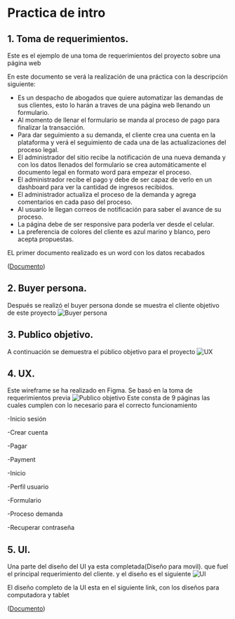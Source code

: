 # Practica de intro

## **1. Toma de requerimientos.**

Este es el ejemplo de una toma de requerimientos del proyecto sobre una página web

En este documento se verá la realización de una práctica con la descripción siguiente:

-   Es un despacho de abogados que quiere automatizar las demandas de sus clientes, esto lo harán a traves de una página web llenando un formulario.
-   Al momento de llenar el formulario se manda al proceso de pago para finalizar la transacción.
-   Para dar seguimiento a su demanda, el cliente crea una cuenta en la plataforma y verá el seguimiento de cada una de las actualizaciones del proceso legal.
-   El administrador del sitio recibe la notificación de una nueva demanda y con los datos llenados del formulario se crea automáticamente el documento legal en formato word para empezar el proceso.
-   El administrador recibe el pago y debe de ser capaz de verlo en un dashboard para ver la cantidad de ingresos recibidos.
-   El administrador actualiza el proceso de la demanda y agrega comentarios en cada paso del proceso.
-   Al usuario le llegan correos de notificación para saber el avance de su proceso.
-   La página debe de ser responsive para poderla ver desde el celular.
-   La preferencia de colores del cliente es azul marino y blanco, pero acepta propuestas.

EL primer documento realizado es un word con los datos recabados

([Documento](https://github.com/Fufinop/Toma_de_requerimientos/blob/d982342c36d4296252087b862e7db43b11fa40c2/01%20-%20archivos/1.-Requerimientos1.doc))

## **2. Buyer persona.**

Después se realizó el buyer persona donde se muestra el cliente objetivo de este proyecto
![Buyer persona](https://github.com/Fufinop/Toma_de_requerimientos/blob/d4986c0139bbaeb9dba29c8d922346b46d56d979/01%20-%20archivos/Buyer%20Persona%20.png)

## **3. Publico objetivo.**

A continuación se demuestra el público objetivo para el proyecto
![UX](https://github.com/Fufinop/Toma_de_requerimientos/blob/fe1be0383f02000673a98d865579733457f9bf21/01%20-%20archivos/publico_objetivo.png)

## **4. UX.**

Este wireframe se ha realizado en Figma. Se basó en la toma de requerimientos previa
![Publico objetivo](https://github.com/Fufinop/Toma_de_requerimientos/blob/c7c1733382a3eee9c4288b7e1af737a0062e088a/01%20-%20archivos/Ux.png)
Este consta de 9 páginas las cuales cumplen con lo necesario para el correcto funcionamiento

-Inicio sesión

-Crear cuenta

-Pagar

-Payment

-Inicio

-Perfil usuario

-Formulario

-Proceso demanda

-Recuperar contraseña

## **5. UI.**

Una parte del diseño del UI ya esta completada(Diseño para movil). que fuel el principal requerimiento del cliente. y el diseño es el siguiente
![UI](<https://github.com/Fufinop/Toma_de_requerimientos/blob/2348775d00078744b644f0810426edd88134962f/01%20-%20archivos/low%20fidelity%20ux%20(Community).png>)

El diseño completo de la UI esta en el siguiente link, con los diseños para computadora y tablet

([Documento](<https://www.figma.com/file/ILSNjWZRiat3Vk9jds1CZI/low-fidelity-ux-(Community)>))
